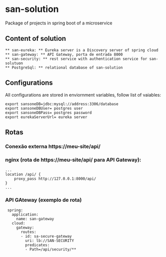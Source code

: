 # san-solution
Package of projects in spring boot of a microservice


## Content of solution 

```
** san-eureka: ** Eureka server is a Discovery server of spring cloud
** san-gateway: ** API Gateway, porta de entrada 8000
** san-security: ** rest service with authentication service for san-solutuon  
** PostgreSql: ** relational database of san-solution
```

## Configurations
All configurations are stored in enviornment variables, follow list of vaiables:

```
export sansoneDB=jdbc:mysql://address:3306/database
export sansoneDBUser= postgres user
export sansoneDBPass= postgres password
export eurekaServerUrl= eureka server
````

## Rotas

### Conexão externa https://meu-site/api/

### nginx (rota de https://meu-site/api/ para API Gateway):
```
...
location /api/ {
    proxy_pass http://127.0.0.1:8000/api/
}
...
```

### API GAteway (exemplo de rota)

```
 spring:
   application:
     name: san-gateway
   cloud:
     gateway:
       routes:
       - id: sa-secure-gateway
         uri: lb://SAN-SECURITY
         predicates:
         - Path=/api/security/**
```